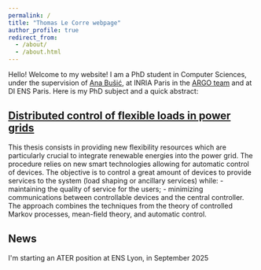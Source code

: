 ```yaml
---
permalink: /
title: "Thomas Le Corre webpage"
author_profile: true
redirect_from: 
  - /about/
  - /about.html
---
```


Hello! Welcome to my website! I am a PhD student in Computer Sciences, under the supervision of [Ana Bušić](https://www.di.ens.fr/~busic/), at INRIA Paris in the [ARGO team](https://www.di.ens.fr/argo/) and at DI ENS Paris. Here is my PhD subject and a quick abstract:

[Distributed control of flexible loads in power grids](https://theses.fr/s306813)
-
This thesis consists in providing new flexibility resources which are particularly crucial to integrate renewable energies into the power grid. The procedure relies on new smart technologies allowing for automatic control of devices. The objective is to control a great amount of devices to provide services to the system (load shaping or ancillary services) while: - maintaining the quality of service for the users; - minimizing communications between controllable devices and the central controller. The approach combines the techniques from the theory of controlled Markov processes, mean-field theory, and automatic control.

News
-
I'm starting an ATER position at ENS Lyon, in September 2025
